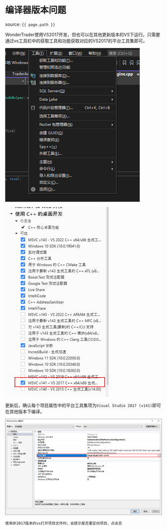 # 编译器版本问题

source: `{{ page.path }}`

WonderTrader使用VS2017开发，但也可以在其他更新版本的VS下运行。只需要通过vs工具栏中的获取工具和功能获取对应的VS2017的平台工具集即可。

![获取.png](../../../assets/images/wt/hej_getToolsAndFunction1.png)

![获取.png](../../../assets/images/wt/hej_getToolsAndFunction2.png)

更新后，确认每个项目属性中的平台工具集项为`Visual Studio 2017 (v141)`即可在其他版本下编译。

![获取.png](../../../assets/images/wt/hej_getToolsAndFunction3.png)

```tip
使用非2017版本的vs打开项目文件时，会提示是否重定向项目，点击否
```